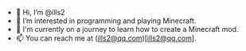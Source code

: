 - 👋 Hi, I’m @ills2
- 👀 I’m interested in programming and playing Minecraft.
- 🌱 I'm currently on a journey to learn how to create a Minecraft mod.
- 📫 You can reach me at (ills2@qq.com)[ills2@qq.com].
